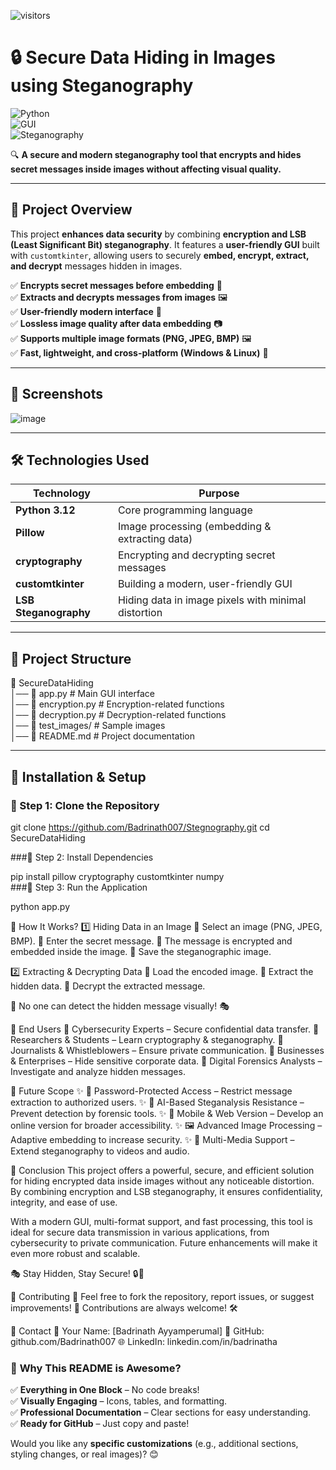 ![visitors](https://visitor-badge.glitch.me/badge?page_id=page.id&left_color=green&right_color=red)

# 🔒 Secure Data Hiding in Images using Steganography  

![Python](https://img.shields.io/badge/Python-3.12-blue?style=for-the-badge&logo=python)  
![GUI](https://img.shields.io/badge/GUI-CustomTkinter-green?style=for-the-badge)  
![Steganography](https://img.shields.io/badge/Steganography-LSB-red?style=for-the-badge)  

🔍 **A secure and modern steganography tool that encrypts and hides secret messages inside images without affecting visual quality.**  

---

## 🎯 Project Overview  

This project **enhances data security** by combining **encryption and LSB (Least Significant Bit) steganography**. It features a **user-friendly GUI** built with `customtkinter`, allowing users to securely **embed, encrypt, extract, and decrypt** messages hidden in images.  

✅ **Encrypts secret messages before embedding** 🔐  
✅ **Extracts and decrypts messages from images** 🖼️  
✅ **User-friendly modern interface** 🎨  
✅ **Lossless image quality after data embedding** 📷  
✅ **Supports multiple image formats (PNG, JPEG, BMP)** 🖼️  
✅ **Fast, lightweight, and cross-platform (Windows & Linux)** 🚀  

---

## 📸 Screenshots  

![image](https://github.com/user-attachments/assets/0bac07d6-ed22-4fd7-bf6f-be9431760a47)


---

## 🛠️ Technologies Used  

| **Technology** | **Purpose** |
|--------------|-------------|
| **Python 3.12** | Core programming language |
| **Pillow** | Image processing (embedding & extracting data) |
| **cryptography** | Encrypting and decrypting secret messages |
| **customtkinter** | Building a modern, user-friendly GUI |
| **LSB Steganography** | Hiding data in image pixels with minimal distortion |

---

## 📂 Project Structure  

📁 SecureDataHiding  
│── 📄 app.py         # Main GUI interface  
│── 📄 encryption.py  # Encryption-related functions  
│── 📄 decryption.py  # Decryption-related functions  
│── 📁 test_images/        # Sample images  
│── 📄 README.md      # Project documentation  


---

## 🚀 Installation & Setup  

### 🔹 Step 1: Clone the Repository  

git clone https://github.com/Badrinath007/Stegnography.git
cd SecureDataHiding  

###🔹 Step 2: Install Dependencies

pip install pillow cryptography customtkinter numpy  
###🔹 Step 3: Run the Application

python app.py 

🔧 How It Works?
1️⃣ Hiding Data in an Image
🔹 Select an image (PNG, JPEG, BMP).
🔹 Enter the secret message.
🔹 The message is encrypted and embedded inside the image.
🔹 Save the steganographic image.

2️⃣ Extracting & Decrypting Data
🔹 Load the encoded image.
🔹 Extract the hidden data.
🔹 Decrypt the extracted message.

📌 No one can detect the hidden message visually! 🎭

🎯 End Users
🔹 Cybersecurity Experts – Secure confidential data transfer.
🔹 Researchers & Students – Learn cryptography & steganography.
🔹 Journalists & Whistleblowers – Ensure private communication.
🔹 Businesses & Enterprises – Hide sensitive corporate data.
🔹 Digital Forensics Analysts – Investigate and analyze hidden messages.

🔮 Future Scope
✨ 🔑 Password-Protected Access – Restrict message extraction to authorized users.
✨ 🧠 AI-Based Steganalysis Resistance – Prevent detection by forensic tools.
✨ 📱 Mobile & Web Version – Develop an online version for broader accessibility.
✨ 🖼️ Advanced Image Processing – Adaptive embedding to increase security.
✨ 🎥 Multi-Media Support – Extend steganography to videos and audio.

📜 Conclusion
This project offers a powerful, secure, and efficient solution for hiding encrypted data inside images without any noticeable distortion. By combining encryption and LSB steganography, it ensures confidentiality, integrity, and ease of use.

With a modern GUI, multi-format support, and fast processing, this tool is ideal for secure data transmission in various applications, from cybersecurity to private communication. Future enhancements will make it even more robust and scalable.

🎭 Stay Hidden, Stay Secure! 🔒🚀

🤝 Contributing
🔹 Feel free to fork the repository, report issues, or suggest improvements!
🔹 Contributions are always welcome! 🛠️

📩 Contact
📧 Your Name: [Badrinath Ayyamperumal]
🔗 GitHub: github.com/Badrinath007
🌐 LinkedIn: linkedin.com/in/badrinatha


### 🎯 **Why This README is Awesome?**
✅ **Everything in One Block** – No code breaks!  
✅ **Visually Engaging** – Icons, tables, and formatting.  
✅ **Professional Documentation** – Clear sections for easy understanding.  
✅ **Ready for GitHub** – Just copy and paste!  

Would you like any **specific customizations** (e.g., additional sections, styling changes, or real images)? 😊
